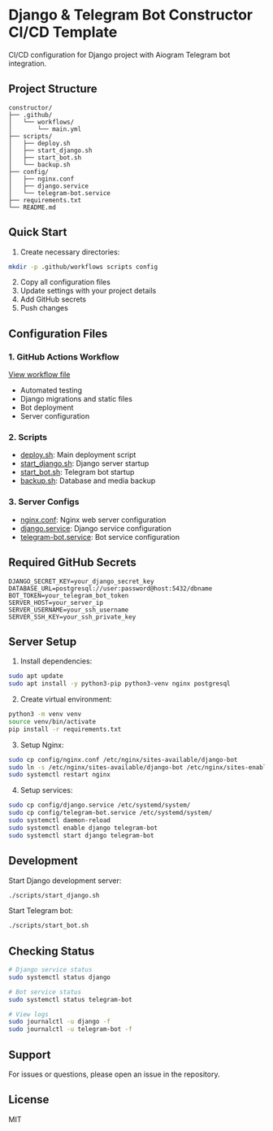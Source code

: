 # Django & Telegram Bot Constructor CI/CD Template

CI/CD configuration for Django project with Aiogram Telegram bot integration.

## Project Structure
```
constructor/
├── .github/
│   └── workflows/
│       └── main.yml
├── scripts/
│   ├── deploy.sh
│   ├── start_django.sh
│   ├── start_bot.sh
│   └── backup.sh
├── config/
│   ├── nginx.conf
│   ├── django.service
│   └── telegram-bot.service
├── requirements.txt
└── README.md
```

## Quick Start

1. Create necessary directories:
```bash
mkdir -p .github/workflows scripts config
```

2. Copy all configuration files
3. Update settings with your project details
4. Add GitHub secrets
5. Push changes

## Configuration Files

### 1. GitHub Actions Workflow
[View workflow file](.github/workflows/main.yml)
- Automated testing
- Django migrations and static files
- Bot deployment
- Server configuration

### 2. Scripts
- [deploy.sh](scripts/deploy.sh): Main deployment script
- [start_django.sh](scripts/start_django.sh): Django server startup
- [start_bot.sh](scripts/start_bot.sh): Telegram bot startup
- [backup.sh](scripts/backup.sh): Database and media backup

### 3. Server Configs
- [nginx.conf](config/nginx.conf): Nginx web server configuration
- [django.service](config/django.service): Django service configuration
- [telegram-bot.service](config/telegram-bot.service): Bot service configuration

## Required GitHub Secrets

```
DJANGO_SECRET_KEY=your_django_secret_key
DATABASE_URL=postgresql://user:password@host:5432/dbname
BOT_TOKEN=your_telegram_bot_token
SERVER_HOST=your_server_ip
SERVER_USERNAME=your_ssh_username
SERVER_SSH_KEY=your_ssh_private_key
```

## Server Setup

1. Install dependencies:
```bash
sudo apt update
sudo apt install -y python3-pip python3-venv nginx postgresql
```

2. Create virtual environment:
```bash
python3 -m venv venv
source venv/bin/activate
pip install -r requirements.txt
```

3. Setup Nginx:
```bash
sudo cp config/nginx.conf /etc/nginx/sites-available/django-bot
sudo ln -s /etc/nginx/sites-available/django-bot /etc/nginx/sites-enabled/
sudo systemctl restart nginx
```

4. Setup services:
```bash
sudo cp config/django.service /etc/systemd/system/
sudo cp config/telegram-bot.service /etc/systemd/system/
sudo systemctl daemon-reload
sudo systemctl enable django telegram-bot
sudo systemctl start django telegram-bot
```

## Development

Start Django development server:
```bash
./scripts/start_django.sh
```

Start Telegram bot:
```bash
./scripts/start_bot.sh
```

## Checking Status

```bash
# Django service status
sudo systemctl status django

# Bot service status
sudo systemctl status telegram-bot

# View logs
sudo journalctl -u django -f
sudo journalctl -u telegram-bot -f
```

## Support

For issues or questions, please open an issue in the repository.

## License

MIT